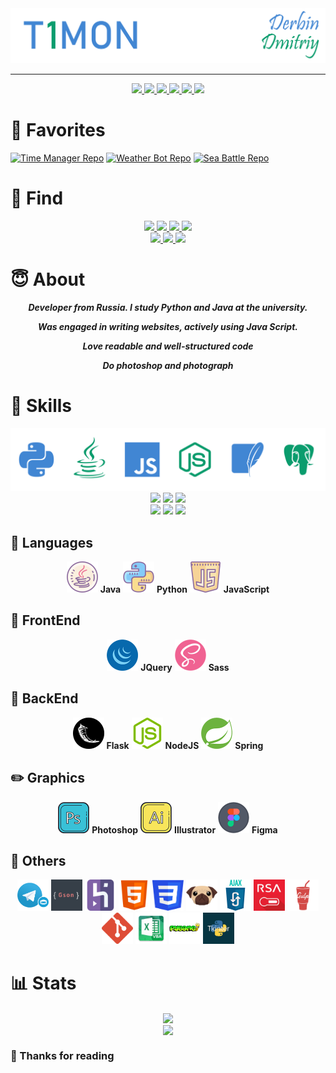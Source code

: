 <img src='pics/nick.png'/>

----------------------------------------------------------------------------------
<div align="center">
    <a href="#-favorites">
        <img src="https://img.shields.io/badge/-FAVORITES-0a9c6d?style=for-the-badge">
    </a> <a href="#-find">
        <img src="https://img.shields.io/badge/-FIND-4186d3?style=for-the-badge">
    </a> <a href="#-about">
        <img src="https://img.shields.io/badge/-ABOUT-0a9c6d?style=for-the-badge">
    </a> <a href="#-skills">
        <img src="https://img.shields.io/badge/-SKILLS-4186d3?style=for-the-badge">
    </a> <a href="#-stats">
        <img src="https://img.shields.io/badge/-STATS-0a9c6d?style=for-the-badge">
    </a> <a href="#-thanks-for-reading">
        <img src="https://img.shields.io/badge/-THANKS-4186d3?style=for-the-badge">
    </a>
</div>


# 🌟 Favorites
[![Time Manager Repo](https://github-readme-stats.vercel.app/api/pin/?username=T1GIT&repo=Time-Manager&theme=midnight-purple&hide_border=true)](https://github.com/T1GIT/Time-Manager)
[![Weather Bot Repo](https://github-readme-stats.vercel.app/api/pin/?username=T1GIT&repo=Weather_Bot&theme=midnight-purple&hide_border=true)](https://github.com/T1GIT/Weather_bot)
[![Sea Battle Repo](https://github-readme-stats.vercel.app/api/pin/?username=T1GIT&repo=SeaBattle&theme=midnight-purple&hide_border=true)](https://github.com/T1GIT/SeaBattle)
<!-- TODO: MINI GAMES IS THERE -->

# 🔎 Find

<div align="center">
    <div>
        <a href="https://vk.com/T1MONVK/">
            <img src="https://img.shields.io/badge/-T1MONVK-blue?style=for-the-badge&logo=vk&logoColor=white">
        </a> <a href="https://www.instagram.com/_beauty_is_a_duty_/">
            <img src="https://img.shields.io/badge/-__BEAUTY__IS__A__DUTY__-C13584?style=for-the-badge&logo=instagram&logoColor=white">
        </a> <a href="https://t.me/T1TELGRAM">
            <img src="https://img.shields.io/badge/-T1TELEGRAM-0088cc?style=for-the-badge&logo=telegram&logoColor=white">
        </a> <a href="https://www.twitch.tv/t1montwitch">
            <img src="https://img.shields.io/badge/-T1MONTWITCH-6441a5?style=for-the-badge&logo=twitch&logoColor=white">
        </a>
    </div>
    <div>
        <a href="+79821207355">
            <img src="https://img.shields.io/badge/-+7(982)%20120%2073%2055-075e54?style=for-the-badge&logo=whatsapp&logoColor=white">
        </a> <a href="mailto:derbindima5@gmail.com">
            <img src="https://img.shields.io/badge/-derbindima5@gmail.com-c14438?style=for-the-badge&logo=Gmail&logoColor=white">
        </a> <a href="https://github.com/T1GIT/">
            <img src="https://img.shields.io/badge/-T1GIT-grey?style=for-the-badge&logo=github&logoColor=white">
        </a>
    </div>
</div>


# 😇 About


<div align="center">
    <b><i>
        <p>Developer from Russia. I study Python and Java at the university.</p>
        <p>Was engaged in writing websites, actively using Java Script.</p>
        <p>Love readable and well-structured code</p>
        <p>Do photoshop and photograph</p>
    </i></b>
</div>

# 💪 Skills
<img src='pics/langs.png' alt="Skills"/>

<div align="center">
    <div>
        <img src="https://img.shields.io/badge/IDE-PyCharm-informational?style=for-the-badge&logo=pycharm&logoColor=4186d3&color=0a9c6d">
        <img src="https://img.shields.io/badge/IDE-ItelliJ-informational?style=for-the-badge&logo=intellij-idea&logoColor=4186d3&color=0a9c6d">
        <img src="https://img.shields.io/badge/IDE-WebStorm-informational?style=for-the-badge&logo=webstorm&logoColor=4186d3&color=0a9c6d">
    </div>
    <div>
        <img src="https://img.shields.io/badge/OS-Windows%2010-informational?style=for-the-badge&logo=windows&logoColor=4186d3&color=0a9c6d">
        <img src="https://img.shields.io/badge/OS-Ubuntu-informational?style=for-the-badge&logo=ubuntu&logoColor=4186d3&color=0a9c6d">
        <img src="https://img.shields.io/badge/OS-Mint-informational?style=for-the-badge&logo=linux&logoColor=4186d3&color=0a9c6d">
    </div>
</div>

## 👅 Languages
<div align="center">
    <img src='icons/skills/java.png' width="50" height="50"/> 
    <b>Java</b>
    <img src='icons/skills/python.png' width="50" height="50"/> 
    <b>Python</b>
    <img src='icons/skills/js.png' width="50" height="50"/>
    <b>JavaScript</b>
</div>

## 👀 FrontEnd
<div align="center">
    <img src='icons/skills/jquery.png' width="50" height="50"/> 
    <b>JQuery</b>
    <img src='icons/skills/sass.png' width="50" height="50"/> 
    <b>Sass</b>
</div>

## 📡 BackEnd
<div align="center">
    <img src='icons/skills/flasks.png' width="50" height="50"/> 
    <b>Flask</b>
    <img src='icons/skills/nodejs.png' width="50" height="50"/> 
    <b>NodeJS</b>
    <img src='icons/skills/spring.png' width="50" height="50"/> 
    <b>Spring</b>
</div>

## ✏️ Graphics
<div align="center">
    <img src='icons/skills/ps.png' width="50" height="50"/> 
    <b>Photoshop</b>
    <img src='icons/skills/ai.png' width="50" height="50"/> 
    <b>Illustrator</b>
    <img src='icons/skills/figma.png' width="50" height="50"/> 
    <b>Figma</b>
</div>

## 📜 Others
<div align="center">
    <img src='icons/other/bot.png' width="50" height="50"/>
    <img src='icons/other/gson.png' width="50" height="50"/>
    <img src='icons/other/heroku.png' width="50" height="50"/>
    <img src='icons/other/html.png' width="50" height="50"/>
    <img src='icons/other/css.png' width="50" height="50"/>
    <img src='icons/other/pug.svg' width="50" height="50"/>
    <img src='icons/other/ajax.png' width="50" height="50"/>
    <img src='icons/other/rsa.jpg' width="50" height="50"/>
    <img src='icons/other/gulp.png' width="50" height="50"/>
    <img src='icons/other/git.svg' width="50" height="50"/>
    <img src='icons/other/vba.png' width="50" height="50"/>
    <img src='icons/other/pygame.png' width="50" height="50"/>
    <img src='icons/other/tkinter.png' width="50" height="50"/>
</div>


# 📊 Stats

<div align="center">
    <img src="https://github-readme-stats.vercel.app/api?username=T1GIT&show_icons=true&theme=material-palenight&hide=issues,contribs&include_all_commits=true&custom_title=GitHub%20Statistics&hide_border=true" align="center" />
</div> 

<div align="center">
    <img src="https://github-readme-stats.vercel.app/api/top-langs/?username=T1GIT&exclude_repo=Player&theme=cobalt&layout=compact&langs_count=4&custom_title=Favorite%20Languages&hide_border=true" align="center" />
</div> 

### 💜 Thanks for reading
